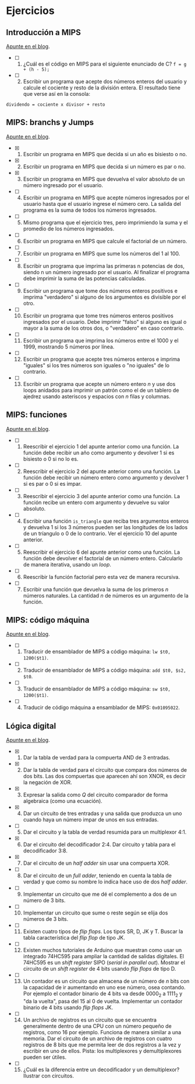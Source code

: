 # Ejercicios

## Introducción a MIPS

[Apunte en el blog](https://la35.net/orga/mips-intro.html).

- [ ] 1. ¿Cuál es el código en MIPS para el siguiente enunciado de C? `f = g + (h - 5);`
- [ ] 2. Escribir un programa que acepte dos números enteros del usuario y calcule el cociente y resto de la división entera. El resultado tiene que verse así en la consola:
```console
dividendo = cociente x divisor + resto
```

## MIPS: branchs y Jumps

[Apunte en el blog](https://la35.net/orga/mips-branchs.html).

- [x] 1. Escribir un programa en MIPS que decida si un año es bisiesto o no.
- [x] 2. Escribir un programa en MIPS que decida si un número es par o no.
- [x] 3. Escribir un programa en MIPS que devuelva el valor absoluto de un número ingresado por el usuario.
- [ ] 4. Escribir un programa en MIPS que acepte números ingresados por el usuario hasta que el usuario ingrese el número cero. La salida del programa es la suma de todos los números ingresados.
- [ ] 5. Mismo programa que el ejercicio tres, pero imprimiendo la suma y el promedio de los números ingresados.
- [ ] 6. Escribir un programa en MIPS que calcule el factorial de un número.
- [ ] 7. Escribir un programa en MIPS que sume los números del 1 al 100.
- [ ] 8. Escribir un programa que imprima las primeras n potencias de dos, siendo n un número ingresado por el usuario. Al finalizar el programa debe imprimir la suma de las potencias calculadas.
- [ ] 9. Escribir un programa que tome dos números enteros positivos e imprima "verdadero" si alguno de los argumentos es divisible por el otro.
- [ ] 10. Escribir un programa que tome tres números enteros positivos ingresados por el usuario. Debe imprimir "falso" si alguno es igual o mayor a la suma de los otros dos, o "verdadero" en caso contrario.
- [ ] 11. Escribir un programa que imprima los números entre el 1000 y el 1999, mostrando 5 números por línea.
- [ ] 12. Escribir un programa que acepte tres números enteros e imprima "iguales" si los tres números son iguales o "no iguales" de lo contrario.
- [ ] 13. Escribir un programa que acepte un número entero *n* y use dos loops anidados para imprimir un patrón como el de un tablero de ajedrez usando asteriscos y espacios con *n* filas y columnas.

## MIPS: funciones

[Apunte en el blog](https://la35.net/orga/mips-funciones.html).

- [ ] 1. Reescribir el ejercicio 1 del apunte anterior como una función. La función debe recibir un año como argumento y devolver 1 si es bisiesto o 0 si no lo es.
- [ ] 2. Reescribir el ejercicio 2 del apunte anterior como una función. La función debe recibir un número entero como argumento y devolver 1 si es par o 0 si es impar.
- [ ] 3. Reescribir el ejercicio 3 del apunte anterior como una función. La función recibe un entero com argumento y devuelve su valor absoluto.
- [ ] 4. Escribir una función `is_triangle` que reciba tres argumentos enteros y devuelva 1 si los 3 números pueden ser las longitudes de los lados de un tríangulo o 0 de lo contrario. Ver el ejercicio 10 del apunte anterior.
- [ ] 5. Reescribir el ejercicio 6 del apunte anterior como una función. La función debe devolver el factorial de un número entero. Calcularlo de manera iterativa, usando un _loop_.
- [ ] 6. Reescribir la función factorial pero esta vez de manera recursiva.
- [ ] 7. Escribir una función que devuelva la suma de los primeros *n* números naturales. La cantidad *n* de números es un argumento de la función.

## MIPS: código máquina

[Apunte en el blog](https://la35.net/orga/mips-maquina.html).

- [ ] 1. Traducir de ensamblador de MIPS a código máquina: `lw $t0, 1200($t1)`.
- [ ] 2. Traducir de ensamblador de MIPS a código máquina: `add $t0, $s2, $t0`.
- [ ] 3. Traducir de ensamblador de MIPS a código máquina: `sw $t0, 1200($t1)`.
- [ ] 4. Traducir de código máquina a ensamblador de MIPS: `0x01095022`.

## Lógica digital

[Apunte en el blog](https://la35.net/logica/logica-digital.html).

- [x] 1. Dar la tabla de verdad para la compuerta AND de 3 entradas.
- [x] 2. Dar la tabla de verdad para el circuito que compara dos números de dos bits. Las dos compuertas que aparecen ahí son XNOR, es decir la negación de XOR.
- [x] 3. Expresar la salida como *Q* del circuito comparador de forma algebraica (como una ecuación).
- [x] 4. Dar un circuito de tres entradas y una salida que produzca un uno cuando haya un número impar de unos en sus entradas.
- [ ] 5. Dar el circuito y la tabla de verdad resumida para un multiplexor 4:1.
- [x] 6. Dar el circuito del decodificador 2:4. Dar circuito y tabla para el decodificador 3:8.
- [x] 7. Dar el circuito de un _half adder_ sin usar una compuerta XOR.
- [ ] 8. Dar el circuito de un _full adder_, teniendo en cuenta la tabla de verdad y que como su nombre lo indica hace uso de dos _half adder_.
- [ ] 9. Implementar un circuito que me dé el complemento a dos de un número de 3 bits.
- [ ] 10. Implementar un circuito que sume o reste según se elija dos números de 3 bits.
- [ ] 11. Existen cuatro tipos de _flip flops_. Los tipos SR, D, JK y T. Buscar la tabla característica del _flip flop_ de tipo JK.
- [ ] 12. Existen muchos tutoriales de Arduino que muestran como usar un integrado 74HC595 para ampliar la cantidad de salidas digitales. El 74HC595 es un _shift register_ SIPO (_serial in parallel out_). Mostrar el circuito de un _shift register_ de 4 bits usando _flip flops_ de tipo D.
- [ ] 13. Un contador es un circuito que almacena de un número de _n_ bits con la capacidad de ir aumentando en uno ese número, osea contando. Por ejemplo el contador binario de 4 bits va desde 0000<sub>2</sub> a 1111<sub>2</sub> y "da la vuelta", pasa del 15 al 0 de vuelta. Implementar un contador binario de 4 bits usando _flip flops_ JK.
- [ ] 14. Un archivo de registros es un circuito que se encuentra generalmente dentro de una CPU con un número pequeño de registros, como 16 por ejemplo. Funciona de manera similar a una memoria. Dar el circuito de un archivo de registros con cuatro registros de 8 bits que me permita leer de dos registros a la vez y escribir en uno de ellos. Pista: los multiplexores y demultiplexores pueden ser útiles.
- [ ] 15. ¿Cuál es la diferencia entre un decodificador y un demultiplexor? Ilustrar con circuitos.